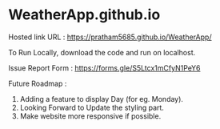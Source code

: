 # WeatherApp.github.io

Hosted link URL : https://pratham5685.github.io/WeatherApp/

To Run Locally, download the code and run on localhost. 

Issue Report Form : https://forms.gle/S5Ltcx1mCfyN1PeY6

Future Roadmap : 
1) Adding a feature to display Day (for eg. Monday).
2) Looking Forward to Update the styling part.
3) Make website more responsive if possible.

